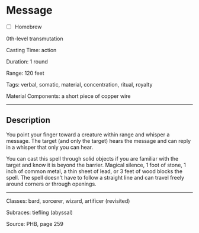 # Message

- [ ] Homebrew

0th-level transmutation

Casting Time: action

Duration: 1 round

Range: 120 feet

Tags: verbal, somatic, material, concentration, ritual, royalty

Material Components: a short piece of copper wire

---

## Description
You point your finger toward a creature within range and whisper a message. The target (and only the target) hears the message and can reply in a whisper that only you can hear.

You can cast this spell through solid objects if you are familiar with the target and know it is beyond the barrier. Magical silence, 1 foot of stone, 1 inch of common metal, a thin sheet of lead, or 3 feet of wood blocks the spell. The spell doesn't have to follow a straight line and can travel freely around corners or through openings.

---

Classes: bard, sorcerer, wizard, artificer (revisited)

Subraces: tiefling (abyssal)

Source: PHB, page 259
